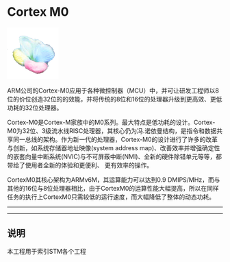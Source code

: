﻿
# Cortex M0

[![sites](docs/mcuyun.png)](http://www.mcuyun.com)

ARM公司的Cortex-M0应用于各种微控制器（MCU）中，并可让研发工程师以8位的价位创造32位的的效能，并将传统的8位和16位的处理器升级到更高效、更低功耗的32位处理器。

Cortex-M0是Cortex-M家族中的M0系列。最大特点是低功耗的设计。Cortex-M0为32位、3级流水线RISC处理器，其核心仍为冯.诺依曼结构，是指令和数据共享同一总线的架构。作为新一代的处理器，Cortex-M0的设计进行了许多的改革与创新，如系统存储器地址映像(system address map)、改善效率并增强确定性的嵌套向量中断系统(NVIC)与不可屏蔽中断(NMI)、全新的硬件除错单元等等，都带给了使用者全新的体验和更便利、 更有效率的操作。

CortexM0其核心架构为ARMv6M，其运算能力可以达到0.9 DMIPS/MHz，而与其他的16位与8位处理器相比，由于CortexM0的运算性能大幅提高，所以在同样任务的执行上CortexM0只需较低的运行速度，而大幅降低了整体的动态功耗。

---


---

## 说明

本工程用于索引STM各个工程

